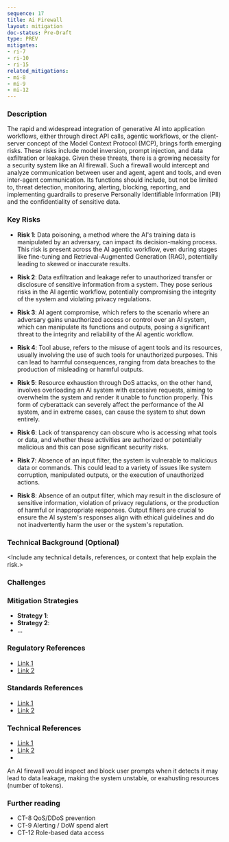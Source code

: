 ```yaml
---
sequence: 17
title: Ai Firewall
layout: mitigation
doc-status: Pre-Draft
type: PREV
mitigates:
- ri-7
- ri-10
- ri-15
related_mitigations:
- mi-8
- mi-9
- mi-12
---
```


### Description
The rapid and widespread integration of generative AI into application workflows, either through direct API calls, agentic workflows, or the client-server concept of the Model Context Protocol (MCP), brings forth emerging risks. These risks include model inversion, prompt injection, and data exfiltration or leakage. Given these threats, there is a growing necessity for a security system like an AI firewall. Such a firewall would intercept and analyze communication between user and agent, agent and tools, and even inter-agent communication. Its functions should include, but not be limited to, threat detection, monitoring, alerting, blocking, reporting, and implementing guardrails to preserve Personally Identifiable Information (PII) and the confidentiality of sensitive data.


### Key Risks

- **Risk 1**: Data poisoning, a method where the AI's training data is manipulated by an adversary, can impact its decision-making process. This risk is present across the AI agentic workflow, even during stages like fine-tuning and Retrieval-Augmented Generation (RAG), potentially leading to skewed or inaccurate results.

- **Risk 2**: Data exfiltration and leakage refer to unauthorized transfer or disclosure of sensitive information from a system. They pose serious risks in the AI agentic workflow, potentially compromising the integrity of the system and violating privacy regulations.

- **Risk 3**: AI agent compromise, which refers to the scenario where an adversary gains unauthorized access or control over an AI system, which can manipulate its functions and outputs, posing a significant threat to the integrity and reliability of the AI agentic workflow.

- **Risk 4**: Tool abuse, refers to the misuse of agent tools and its resources, usually involving the use of such tools for unauthorized purposes. This can lead to harmful consequences, ranging from data breaches to the production of misleading or harmful outputs.

- **Risk 5**: Resource exhaustion through DoS attacks, on the other hand, involves overloading an AI system with excessive requests, aiming to overwhelm the system and render it unable to function properly. This form of cyberattack can severely affect the performance of the AI system, and in extreme cases, can cause the system to shut down entirely.

- **Risk 6**: Lack of transparency can obscure who is accessing what tools or data, and whether these activities are authorized or potentially malicious and this can pose significant security risks.

- **Risk 7**: Absence of an input filter, the system is vulnerable to malicious data or commands. This could lead to a variety of issues like system corruption, manipulated outputs, or the execution of unauthorized actions.

- **Risk 8**: Absence of an output filter, which may result in the disclosure of sensitive information, violation of privacy regulations, or the production of harmful or inappropriate responses. Output filters are crucial to ensure the AI system's responses align with ethical guidelines and do not inadvertently harm the user or the system's reputation.

### Technical Background (Optional)
<Include any technical details, references, or context that help explain the risk.>

### Challenges
<Highlight specific challenges or complexities associated with this risk.>

### Mitigation Strategies
- **Strategy 1**: <Description of the first mitigation strategy.>
- **Strategy 2**: <Description of the second mitigation strategy.>
- ...

### Regulatory References
- [Link 1](#)
- [Link 2](#)

### Standards References
- [Link 1](#)
- [Link 2](#)

### Technical References
- [Link 1](#)
- [Link 2](#)
- 

An AI firewall would inspect and block user prompts when it detects it may lead to data leakage, making the system unstable, or exahusting resources (number of tokens).

### Further reading
- CT-8 QoS/DDoS prevention
- CT-9 Alerting / DoW spend alert
- CT-12 Role-based data access
